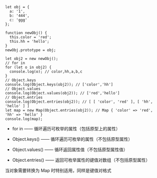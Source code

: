 ```
let obj = {
  a: '1',
  b: '444',
  c: 'ggg'
};

function newObj() {
  this.color = 'red';
  this.hh = 'hello';
}
newObj.prototype = obj;

let obj2 = new newObj();
// for in
for (let o in obj2) {
  console.log(o); // color,hh,a,b,c
}
// Object.keys
console.log(Object.keys(obj2)); // ['color','hh']
// Object.values
console.log(Object.values(obj2)); // ['red','hello']
// Object.entries
console.log(Object.entries(obj2)); // [ [ 'color', 'red' ], [ 'hh', 'hello' ] ]
let map = new Map(Object.entries(obj2)); // Map { 'color' => 'red', 'hh' => 'hello' }
console.log(map);
```

- for in —— 循环遍历可枚举的属性（包括原型上的属性）

- Object.keys() —— 循环遍历可枚举的属性（不包括原型属性）

- Object.values() —— 循环返回属性值（不包括原型属性值）

- Object.entries() —— 返回可枚举属性的键值对数组（不包括原型属性）

当对象需要转换为 Map 时特别适用，同样是键值对格式
